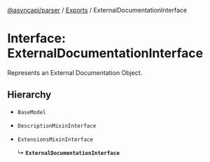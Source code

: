 [@asyncapi/parser](../README.md) / [Exports](../modules.md) / ExternalDocumentationInterface

# Interface: ExternalDocumentationInterface

Represents an External Documentation Object.

## Hierarchy

- `BaseModel`

- `DescriptionMixinInterface`

- `ExtensionsMixinInterface`

  ↳ **`ExternalDocumentationInterface`**
